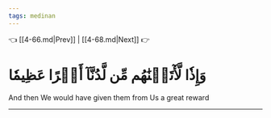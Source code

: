```yaml
---
tags: medinan
---
```


👈 [[4-66.md|Prev]] | [[4-68.md|Next]] 👉

# وَإِذٗا لَّأٓتَيۡنَٰهُم مِّن لَّدُنَّآ أَجۡرًا عَظِيمٗا

And then We would have given them from Us a great reward

---


